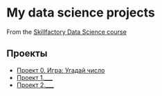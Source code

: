 # My data science projects
From the [Skillfactory Data Science course](https://skillfactory.ru/data-scientist)

## Проекты

* [Проект 0. Игра: Угадай число](https://github.com/VladkoBorziy/SFDS/blob/main/Game/game_v2.py)
* [Проект 1.___](___)
* [Проект 2.___](___)
